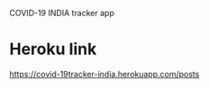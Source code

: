 COVID-19 INDIA tracker app

<h1>Heroku link</h1>

https://covid-19tracker-india.herokuapp.com/posts
